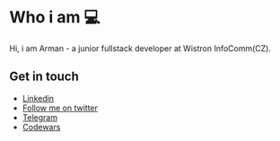 # Who i am :computer:

Hi, i am Arman - a junior fullstack developer at Wistron InfoComm(CZ). 

## Get in touch
* <a href="https://www.linkedin.com/in/arman-zhumanov/">Linkedin</a>
* <a href="https://twitter.com/arman_zhumanov">Follow me on twitter</a>
* <a href="https://t.me/armasher">Telegram</a>
* <a href="https://www.codewars.com/users/armanpwnz">Codewars</a>


<!--
**armanpwnz/armanpwnz** is a ✨ _special_ ✨ repository because its `README.md` (this file) appears on your GitHub profile.

Here are some ideas to get you started:

- 🔭 I’m currently working on ...
- 🌱 I’m currently learning ...
- 👯 I’m looking to collaborate on ...
- 🤔 I’m looking for help with ...
- 💬 Ask me about ...
- 📫 How to reach me: ...
- 😄 Pronouns: ...
- ⚡ Fun fact: ...
-->
